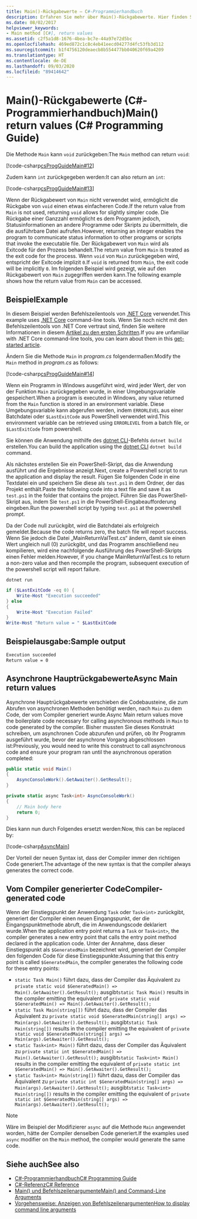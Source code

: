 ```yaml
---
title: Main()-Rückgabewerte – C#-Programmierhandbuch
description: Erfahren Sie mehr über Main()-Rückgabewerte. Hier finden Sie Codebeispiele, vom Compiler generierten Code und zusätzliche verfügbare Ressourcen.
ms.date: 08/02/2017
helpviewer_keywords:
- Main method [C#], return values
ms.assetid: c2f5a1d8-1676-4bea-bc7e-44a97e72d5bc
ms.openlocfilehash: 469ed872c1c8c4eb41eecd04277d4fc53fb3d112
ms.sourcegitcommit: b1f4756120deaecb8b554477bb040620f69a4209
ms.translationtype: HT
ms.contentlocale: de-DE
ms.lasthandoff: 09/03/2020
ms.locfileid: "89414642"
---
```

# <a name="main-return-values-c-programming-guide"></a><span data-ttu-id="2c793-104">Main()-Rückgabewerte (C#-Programmierhandbuch)</span><span class="sxs-lookup"><span data-stu-id="2c793-104">Main() return values (C# Programming Guide)</span></span>

<span data-ttu-id="2c793-105">Die Methode `Main` kann `void` zurückgeben:</span><span class="sxs-lookup"><span data-stu-id="2c793-105">The `Main` method can return `void`:</span></span>

 [!code-csharp[csProgGuideMain#12](~/samples/snippets/csharp/VS_Snippets_VBCSharp/csProgGuideMain/CS/Class3.cs#12)]

<span data-ttu-id="2c793-106">Zudem kann `int` zurückgegeben werden:</span><span class="sxs-lookup"><span data-stu-id="2c793-106">It can also return an `int`:</span></span>

 [!code-csharp[csProgGuideMain#13](~/samples/snippets/csharp/VS_Snippets_VBCSharp/csProgGuideMain/CS/Class3.cs#13)]

<span data-ttu-id="2c793-107">Wenn der Rückgabewert von `Main` nicht verwendet wird, ermöglicht die Rückgabe von `void` einen etwas einfacheren Code.</span><span class="sxs-lookup"><span data-stu-id="2c793-107">If the return value from `Main` is not used, returning `void` allows for slightly simpler code.</span></span> <span data-ttu-id="2c793-108">Die Rückgabe einer Ganzzahl ermöglicht es dem Programm jedoch, Statusinformationen an andere Programme oder Skripts zu übermitteln, die die ausführbare Datei aufrufen.</span><span class="sxs-lookup"><span data-stu-id="2c793-108">However, returning an integer enables the program to communicate status information to other programs or scripts that invoke the executable file.</span></span> <span data-ttu-id="2c793-109">Der Rückgabewert von `Main` wird als Exitcode für den Prozess behandelt.</span><span class="sxs-lookup"><span data-stu-id="2c793-109">The return value from `Main` is treated as the exit code for the process.</span></span> <span data-ttu-id="2c793-110">Wenn `void` von `Main` zurückgegeben wird, entspricht der Exitcode implizit `0`.</span><span class="sxs-lookup"><span data-stu-id="2c793-110">If `void` is returned from `Main`, the exit code will be implicitly `0`.</span></span> <span data-ttu-id="2c793-111">Im folgenden Beispiel wird gezeigt, wie auf den Rückgabewert von `Main` zugegriffen werden kann.</span><span class="sxs-lookup"><span data-stu-id="2c793-111">The following example shows how the return value from `Main` can be accessed.</span></span>

## <a name="example"></a><span data-ttu-id="2c793-112">Beispiel</span><span class="sxs-lookup"><span data-stu-id="2c793-112">Example</span></span>

<span data-ttu-id="2c793-113">In diesem Beispiel werden Befehlszeilentools von [.NET Core](../../../core/introduction.md) verwendet.</span><span class="sxs-lookup"><span data-stu-id="2c793-113">This example uses [.NET Core](../../../core/introduction.md) command-line tools.</span></span> <span data-ttu-id="2c793-114">Wenn Sie noch nicht mit den Befehlszeilentools von .NET Core vertraut sind, finden Sie weitere Informationen in diesem [Artikel zu den ersten Schritten](../../../core/tutorials/with-visual-studio-code.md).</span><span class="sxs-lookup"><span data-stu-id="2c793-114">If you are unfamiliar with .NET Core command-line tools, you can learn about them in this [get-started article](../../../core/tutorials/with-visual-studio-code.md).</span></span>

<span data-ttu-id="2c793-115">Ändern Sie die Methode `Main` in *program.cs* folgendermaßen:</span><span class="sxs-lookup"><span data-stu-id="2c793-115">Modify the `Main` method in *program.cs* as follows:</span></span>

 [!code-csharp[csProgGuideMain#14](~/samples/snippets/csharp/VS_Snippets_VBCSharp/csProgGuideMain/CS/Class3.cs#14)]

<span data-ttu-id="2c793-116">Wenn ein Programm in Windows ausgeführt wird, wird jeder Wert, der von der Funktion `Main` zurückgegeben wurde, in einer Umgebungsvariable gespeichert.</span><span class="sxs-lookup"><span data-stu-id="2c793-116">When a program is executed in Windows, any value returned from the `Main` function is stored in an environment variable.</span></span> <span data-ttu-id="2c793-117">Diese Umgebungsvariable kann abgerufen werden, indem `ERRORLEVEL` aus einer Batchdatei oder `$LastExitCode` aus PowerShell verwendet wird.</span><span class="sxs-lookup"><span data-stu-id="2c793-117">This environment variable can be retrieved using `ERRORLEVEL` from a batch file, or `$LastExitCode` from powershell.</span></span>

<span data-ttu-id="2c793-118">Sie können die Anwendung mithilfe des [dotnet CLI](../../../core/tools/dotnet.md)-Befehls `dotnet build` erstellen.</span><span class="sxs-lookup"><span data-stu-id="2c793-118">You can build the application using the [dotnet CLI](../../../core/tools/dotnet.md) `dotnet build` command.</span></span>

<span data-ttu-id="2c793-119">Als nächstes erstellen Sie ein PowerShell-Skript, das die Anwendung ausführt und die Ergebnisse anzeigt.</span><span class="sxs-lookup"><span data-stu-id="2c793-119">Next, create a Powershell script to run the application and display the result.</span></span> <span data-ttu-id="2c793-120">Fügen Sie folgenden Code in eine Textdatei ein und speichern Sie diese als `test.ps1` in dem Ordner, der das Projekt enthält.</span><span class="sxs-lookup"><span data-stu-id="2c793-120">Paste the following code into a text file and save it as `test.ps1` in the folder that contains the project.</span></span> <span data-ttu-id="2c793-121">Führen Sie das PowerShell-Skript aus, indem Sie `test.ps1` in die PowerShell-Eingabeaufforderung eingeben.</span><span class="sxs-lookup"><span data-stu-id="2c793-121">Run the powershell script by typing `test.ps1` at the powershell prompt.</span></span>

<span data-ttu-id="2c793-122">Da der Code null zurückgibt, wird die Batchdatei als erfolgreich gemeldet.</span><span class="sxs-lookup"><span data-stu-id="2c793-122">Because the code returns zero, the batch file will report success.</span></span> <span data-ttu-id="2c793-123">Wenn Sie jedoch die Datei „MainReturnValTest.cs“ ändern, damit sie einen Wert ungleich null (0) zurückgibt, und das Programm anschließend neu kompilieren, wird eine nachfolgende Ausführung des PowerShell-Skripts einen Fehler melden.</span><span class="sxs-lookup"><span data-stu-id="2c793-123">However, if you change MainReturnValTest.cs to return a non-zero value and then recompile the program, subsequent execution of the powershell script will report failure.</span></span>

```dotnetcli
dotnet run
```

```powershell
if ($LastExitCode -eq 0) {
    Write-Host "Execution succeeded"
} else
{
    Write-Host "Execution Failed"
}
Write-Host "Return value = " $LastExitCode
```

## <a name="sample-output"></a><span data-ttu-id="2c793-124">Beispielausgabe:</span><span class="sxs-lookup"><span data-stu-id="2c793-124">Sample output</span></span>

```txt
Execution succeeded
Return value = 0
```

## <a name="async-main-return-values"></a><span data-ttu-id="2c793-125">Asynchrone Hauptrückgabewerte</span><span class="sxs-lookup"><span data-stu-id="2c793-125">Async Main return values</span></span>

<span data-ttu-id="2c793-126">Asynchrone Hauptrückgabewerte verschieben die Codebausteine, die zum Abrufen von asynchronen Methoden benötigt werden, nach `Main` zu dem Code, der vom Compiler generiert wurde.</span><span class="sxs-lookup"><span data-stu-id="2c793-126">Async Main return values move the boilerplate code necessary for calling asynchronous methods in `Main` to code generated by the compiler.</span></span> <span data-ttu-id="2c793-127">Bisher mussten Sie dieses Konstrukt schreiben, um asynchronen Code abzurufen und prüfen, ob Ihr Programm ausgeführt wurde, bevor der asynchrone Vorgang abgeschlossen ist:</span><span class="sxs-lookup"><span data-stu-id="2c793-127">Previously, you would need to write this construct to call asynchronous code and ensure your program ran until the asynchronous operation completed:</span></span>

```csharp
public static void Main()
{
    AsyncConsoleWork().GetAwaiter().GetResult();
}

private static async Task<int> AsyncConsoleWork()
{
    // Main body here
    return 0;
}
```

<span data-ttu-id="2c793-128">Dies kann nun durch Folgendes ersetzt werden:</span><span class="sxs-lookup"><span data-stu-id="2c793-128">Now, this can be replaced by:</span></span>

[!code-csharp[AsyncMain](../../../../samples/snippets/csharp/main-arguments/program.cs#AsyncMain)]

<span data-ttu-id="2c793-129">Der Vorteil der neuen Syntax ist, dass der Compiler immer den richtigen Code generiert.</span><span class="sxs-lookup"><span data-stu-id="2c793-129">The advantage of the new syntax is that the compiler always generates the correct code.</span></span>

## <a name="compiler-generated-code"></a><span data-ttu-id="2c793-130">Vom Compiler generierter Code</span><span class="sxs-lookup"><span data-stu-id="2c793-130">Compiler-generated code</span></span>

<span data-ttu-id="2c793-131">Wenn der Einstiegspunkt der Anwendung `Task` oder `Task<int>` zurückgibt, generiert der Compiler einen neuen Eingangspunkt, der die Eingangspunktmethode abruft, die im Anwendungscode deklariert wurde.</span><span class="sxs-lookup"><span data-stu-id="2c793-131">When the application entry point returns a `Task` or `Task<int>`, the compiler generates a new entry point that calls the entry point method declared in the application code.</span></span> <span data-ttu-id="2c793-132">Unter der Annahme, dass dieser Einstiegspunkt als `$GeneratedMain` bezeichnet wird, generiert der Compiler den folgenden Code für diese Einstiegspunkte:</span><span class="sxs-lookup"><span data-stu-id="2c793-132">Assuming that this entry point is called `$GeneratedMain`, the compiler generates the following code for these entry points:</span></span>

- <span data-ttu-id="2c793-133">`static Task Main()` führt dazu, dass der Compiler das Äquivalent zu `private static void $GeneratedMain() => Main().GetAwaiter().GetResult();` ausgibt</span><span class="sxs-lookup"><span data-stu-id="2c793-133">`static Task Main()` results in the compiler emitting the equivalent of `private static void $GeneratedMain() => Main().GetAwaiter().GetResult();`</span></span>
- <span data-ttu-id="2c793-134">`static Task Main(string[])` führt dazu, dass der Compiler das Äquivalent zu `private static void $GeneratedMain(string[] args) => Main(args).GetAwaiter().GetResult();` ausgibt</span><span class="sxs-lookup"><span data-stu-id="2c793-134">`static Task Main(string[])` results in the compiler emitting the equivalent of `private static void $GeneratedMain(string[] args) => Main(args).GetAwaiter().GetResult();`</span></span>
- <span data-ttu-id="2c793-135">`static Task<int> Main()` führt dazu, dass der Compiler das Äquivalent zu `private static int $GeneratedMain() => Main().GetAwaiter().GetResult();` ausgibt</span><span class="sxs-lookup"><span data-stu-id="2c793-135">`static Task<int> Main()` results in the compiler emitting the equivalent of `private static int $GeneratedMain() => Main().GetAwaiter().GetResult();`</span></span>
- <span data-ttu-id="2c793-136">`static Task<int> Main(string[])` führt dazu, dass der Compiler das Äquivalent zu `private static int $GeneratedMain(string[] args) => Main(args).GetAwaiter().GetResult();` ausgibt</span><span class="sxs-lookup"><span data-stu-id="2c793-136">`static Task<int> Main(string[])` results in the compiler emitting the equivalent of `private static int $GeneratedMain(string[] args) => Main(args).GetAwaiter().GetResult();`</span></span>

> [!NOTE]
><span data-ttu-id="2c793-137">Wäre im Beispiel der Modifizierer `async` auf die Methode `Main` angewendet worden, hätte der Compiler denselben Code generiert.</span><span class="sxs-lookup"><span data-stu-id="2c793-137">If the examples used `async` modifier on the `Main` method, the compiler would generate the same code.</span></span>

## <a name="see-also"></a><span data-ttu-id="2c793-138">Siehe auch</span><span class="sxs-lookup"><span data-stu-id="2c793-138">See also</span></span>

- [<span data-ttu-id="2c793-139">C#-Programmierhandbuch</span><span class="sxs-lookup"><span data-stu-id="2c793-139">C# Programming Guide</span></span>](../index.md)
- [<span data-ttu-id="2c793-140">C#-Referenz</span><span class="sxs-lookup"><span data-stu-id="2c793-140">C# Reference</span></span>](../index.md)
- [<span data-ttu-id="2c793-141">Main() und Befehlszeilenargumente</span><span class="sxs-lookup"><span data-stu-id="2c793-141">Main() and Command-Line Arguments</span></span>](index.md)
- [<span data-ttu-id="2c793-142">Vorgehensweise: Anzeigen von Befehlszeilenargumenten</span><span class="sxs-lookup"><span data-stu-id="2c793-142">How to display command line arguments</span></span>](./how-to-display-command-line-arguments.md)
